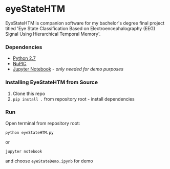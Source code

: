 # eyeStateHTM
EyeStateHTM is companion software for my bachelor's degree final project titled 'Eye State Classification Based on Electroencephalography (EEG) Signal Using Hierarchical Temporal Memory'.

### Dependencies
 - [Python 2.7](https://www.python.org/downloads/)
 - [NuPIC](https://github.com/numenta/nupic)
 - [Jupyter Notebook](http://jupyter.org/) - _only needed for demo purposes_

### Installing EyeStateHTM from Source
 1. Clone this repo
 2. `pip install .` from repository root - install dependencies

### Run
Open terminal from repository root:
```
python eyeStateHTM.py
```
or
```
jupyter notebook
```
and choose `eyeStateDemo.ipynb` for demo
